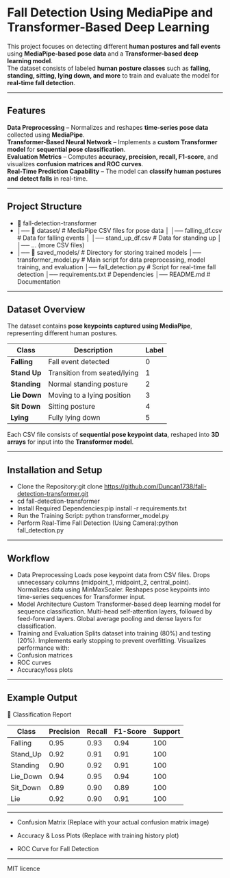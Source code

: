 # Fall Detection Using MediaPipe and Transformer-Based Deep Learning  

This project focuses on detecting different **human postures and fall events** using **MediaPipe-based pose data** and a **Transformer-based deep learning model**.  
The dataset consists of labeled **human posture classes** such as **falling, standing, sitting, lying down, and more** to train and evaluate the model for **real-time fall detection**.

---

##  Features
**Data Preprocessing** – Normalizes and reshapes **time-series pose data** collected using **MediaPipe**.  
**Transformer-Based Neural Network** – Implements a **custom Transformer model** for **sequential pose classification**.  
**Evaluation Metrics** – Computes **accuracy, precision, recall, F1-score**, and visualizes **confusion matrices and ROC curves**.  
**Real-Time Prediction Capability** – The model can **classify human postures and detect falls** in real-time.  

---

## Project Structure
- 📂 fall-detection-transformer 
- │── 📂 dataset/ # MediaPipe CSV files for pose data │ │── falling_df.csv # Data for falling events │ │── stand_up_df.csv # Data for standing up │ │── ... (more CSV files)
- │── 📂 saved_models/ # Directory for storing trained models │── transformer_model.py # Main script for data preprocessing, model training, and evaluation │──    fall_detection.py # Script for real-time fall detection │── requirements.txt # Dependencies │── README.md # Documentation


---

## Dataset Overview

The dataset contains **pose keypoints captured using MediaPipe**, representing different human postures.

| Class       | Description                        | Label |
|------------|------------------------------------|-------|
| **Falling**  | Fall event detected               | 0 |
| **Stand Up** | Transition from seated/lying      | 1 |
| **Standing** | Normal standing posture          | 2 |
| **Lie Down** | Moving to a lying position       | 3 |
| **Sit Down** | Sitting posture                  | 4 |
| **Lying**    | Fully lying down                 | 5 |

Each CSV file consists of **sequential pose keypoint data**, reshaped into **3D arrays** for input into the **Transformer model**.

---

## Installation and Setup

- Clone the Repository:git clone https://github.com/Duncan1738/fall-detection-transformer.git
- cd fall-detection-transformer
- Install Required Dependencies:pip install -r requirements.txt
- Run the Training Script: python transformer_model.py
- Perform Real-Time Fall Detection (Using Camera):python fall_detection.py
---
## Workflow
- Data Preprocessing
Loads pose keypoint data from CSV files.
Drops unnecessary columns (midpoint_1, midpoint_2, central_point).
Normalizes data using MinMaxScaler.
Reshapes pose keypoints into time-series sequences for Transformer input.
- Model Architecture
Custom Transformer-based deep learning model for sequence classification.
Multi-head self-attention layers, followed by feed-forward layers.
Global average pooling and dense layers for classification.
- Training and Evaluation
Splits dataset into training (80%) and testing (20%).
Implements early stopping to prevent overfitting.
Visualizes performance with:
- Confusion matrices
-  ROC curves
-  Accuracy/loss plots
---
## Example Output
🔹 Classification Report

| Class      | Precision | Recall | F1-Score | Support |
|------------|-----------|--------|----------|---------|
| Falling    | 0.95      | 0.93   | 0.94     | 100     |
| Stand_Up   | 0.92      | 0.91   | 0.91     | 100     |
| Standing   | 0.90      | 0.92   | 0.91     | 100     |
| Lie_Down   | 0.94      | 0.95   | 0.94     | 100     |
| Sit_Down   | 0.89      | 0.90   | 0.89     | 100     |
| Lie        | 0.92      | 0.90   | 0.91     | 100     |

---

- Confusion Matrix
(Replace with your actual confusion matrix image)

- Accuracy & Loss Plots
(Replace with training history plot)

- ROC Curve for Fall Detection

 ---
 MIT licence
